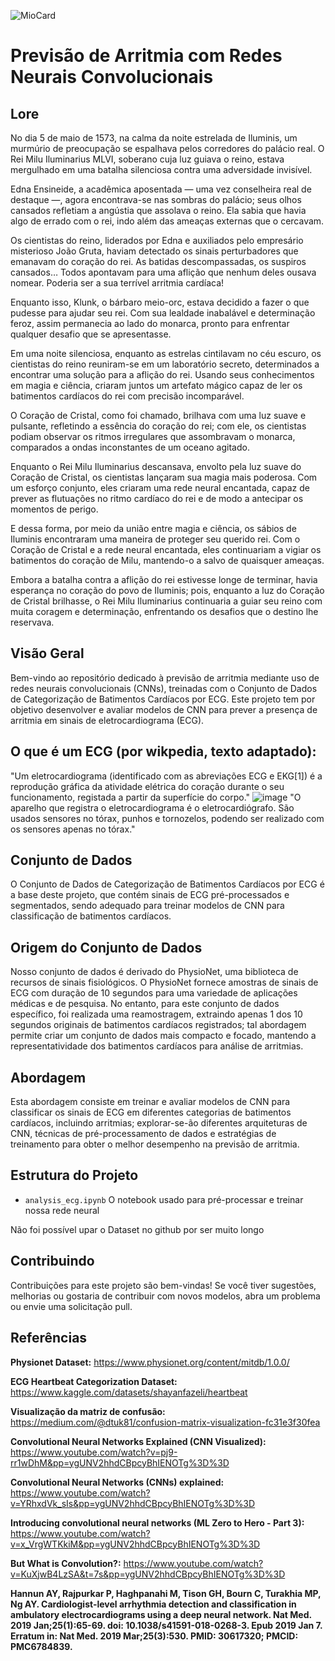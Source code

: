 ![MioCard](https://github.com/elementare/cardiowave/assets/42151032/e4bd0652-7b16-4479-a977-3f41ec594326)

# Previsão de Arritmia com Redes Neurais Convolucionais

## Lore
No dia 5 de maio de 1573, na calma da noite estrelada de Iluminis, um murmúrio de preocupação se espalhava pelos corredores do palácio real. O Rei Milu Iluminarius MLVI, soberano cuja luz guiava o reino, estava mergulhado em uma batalha silenciosa contra uma adversidade invisível.

Edna Ensineide, a acadêmica aposentada — uma vez conselheira real de destaque —, agora encontrava-se nas sombras do palácio; seus olhos cansados refletiam a angústia que assolava o reino. Ela sabia que havia algo de errado com o rei, indo além das ameaças externas que o cercavam.

Os cientistas do reino, liderados por Edna e auxiliados pelo empresário misterioso João Gruta, haviam detectado os sinais perturbadores que emanavam do coração do rei. As batidas descompassadas, os suspiros cansados… Todos apontavam para uma aflição que nenhum deles ousava nomear. Poderia ser a sua terrível arritmia cardíaca!

Enquanto isso, Klunk, o bárbaro meio-orc, estava decidido a fazer o que pudesse para ajudar seu rei. Com sua lealdade inabalável e determinação feroz, assim permanecia ao lado do monarca, pronto para enfrentar qualquer desafio que se apresentasse.

Em uma noite silenciosa, enquanto as estrelas cintilavam no céu escuro, os cientistas do reino reuniram-se em um laboratório secreto, determinados a encontrar uma solução para a aflição do rei. Usando seus conhecimentos em magia e ciência, criaram juntos um artefato mágico capaz de ler os batimentos cardíacos do rei com precisão incomparável.

O Coração de Cristal, como foi chamado, brilhava com uma luz suave e pulsante, refletindo a essência do coração do rei; com ele, os cientistas podiam observar os ritmos irregulares que assombravam o monarca, comparados a ondas inconstantes de um oceano agitado.

Enquanto o Rei Milu Iluminarius descansava, envolto pela luz suave do Coração de Cristal, os cientistas lançaram sua magia mais poderosa. Com um esforço conjunto, eles criaram uma rede neural encantada, capaz de prever as flutuações no ritmo cardíaco do rei e de modo a antecipar os momentos de perigo.

E dessa forma, por meio da união entre magia e ciência, os sábios de Iluminis encontraram uma maneira de proteger seu querido rei. Com o Coração de Cristal e a rede neural encantada, eles continuariam a vigiar os batimentos do coração de Milu, mantendo-o a salvo de quaisquer ameaças.

Embora a batalha contra a aflição do rei estivesse longe de terminar, havia esperança no coração do povo de Iluminis; pois, enquanto a luz do Coração de Cristal brilhasse, o Rei Milu Iluminarius continuaria a guiar seu reino com muita coragem e determinação, enfrentando os desafios que o destino lhe reservava.

## Visão Geral
Bem-vindo ao repositório dedicado à previsão de arritmia mediante uso de redes neurais convolucionais (CNNs), treinadas com o Conjunto de Dados de Categorização de Batimentos Cardíacos por ECG. Este projeto tem por objetivo desenvolver e avaliar modelos de CNN para prever a presença de arritmia em sinais de eletrocardiograma (ECG).

## O que é um ECG (por wikpedia, texto adaptado):
"Um eletrocardiograma (identificado com as abreviações ECG e EKG[1]) é a reprodução gráfica da atividade elétrica do coração durante o seu funcionamento, registada a partir da superfície do corpo."
![image](https://github.com/elementare/cardiowave/assets/135054073/9d79aa50-40e0-4a26-9caf-a69bd23ca6ab)
"O aparelho que registra o eletrocardiograma é o eletrocardiógrafo. São usados sensores no tórax, punhos e tornozelos, podendo ser realizado com os sensores apenas no tórax."

## Conjunto de Dados
O Conjunto de Dados de Categorização de Batimentos Cardíacos por ECG é a base deste projeto, que contém sinais de ECG pré-processados e segmentados, sendo adequado para treinar modelos de CNN para classificação de batimentos cardíacos.

## Origem do Conjunto de Dados
Nosso conjunto de dados é derivado do PhysioNet, uma biblioteca de recursos de sinais fisiológicos. O PhysioNet fornece amostras de sinais de ECG com duração de 10 segundos para uma variedade de aplicações médicas e de pesquisa. No entanto, para este conjunto de dados específico, foi realizada uma reamostragem, extraindo apenas 1 dos 10 segundos originais de batimentos cardíacos registrados; tal abordagem permite criar um conjunto de dados mais compacto e focado, mantendo a representatividade dos batimentos cardíacos para análise de arritmias.

## Abordagem
Esta abordagem consiste em treinar e avaliar modelos de CNN para classificar os sinais de ECG em diferentes categorias de batimentos cardíacos, incluindo arritmias; explorar-se-ão diferentes arquiteturas de CNN, técnicas de pré-processamento de dados e estratégias de treinamento para obter o melhor desempenho na previsão de arritmia.

## Estrutura do Projeto
- `analysis_ecg.ipynb` O notebook usado para pré-processar e treinar nossa rede neural

Não foi possível upar o Dataset no github por ser muito longo

## Contribuindo
Contribuições para este projeto são bem-vindas! Se você tiver sugestões, melhorias ou gostaria de contribuir com novos modelos, abra um problema ou envie uma solicitação pull.

## Referências

**Physionet Dataset:** https://www.physionet.org/content/mitdb/1.0.0/

**ECG Heartbeat Categorization Dataset:** https://www.kaggle.com/datasets/shayanfazeli/heartbeat

**Visualização da matriz de confusão:** https://medium.com/@dtuk81/confusion-matrix-visualization-fc31e3f30fea

**Convolutional Neural Networks Explained (CNN Visualized):** https://www.youtube.com/watch?v=pj9-rr1wDhM&pp=ygUNV2hhdCBpcyBhIENOTg%3D%3D

**Convolutional Neural Networks (CNNs) explained:** https://www.youtube.com/watch?v=YRhxdVk_sIs&pp=ygUNV2hhdCBpcyBhIENOTg%3D%3D

**Introducing convolutional neural networks (ML Zero to Hero - Part 3):** https://www.youtube.com/watch?v=x_VrgWTKkiM&pp=ygUNV2hhdCBpcyBhIENOTg%3D%3D

**But What is Convolution?:** https://www.youtube.com/watch?v=KuXjwB4LzSA&t=7s&pp=ygUNV2hhdCBpcyBhIENOTg%3D%3D

**Hannun AY, Rajpurkar P, Haghpanahi M, Tison GH, Bourn C, Turakhia MP, Ng AY. Cardiologist-level arrhythmia detection and classification in ambulatory electrocardiograms using a deep neural network. Nat Med. 2019 Jan;25(1):65-69. doi: 10.1038/s41591-018-0268-3. Epub 2019 Jan 7. Erratum in: Nat Med. 2019 Mar;25(3):530. PMID: 30617320; PMCID: PMC6784839.**
